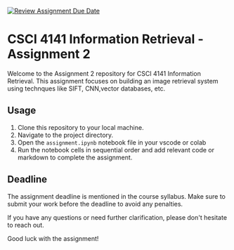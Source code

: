 [![Review Assignment Due Date](https://classroom.github.com/assets/deadline-readme-button-24ddc0f5d75046c5622901739e7c5dd533143b0c8e959d652212380cedb1ea36.svg)](https://classroom.github.com/a/7zE2enYT)
# CSCI 4141 Information Retrieval - Assignment 2

Welcome to the Assignment 2 repository for CSCI 4141 Information Retrieval. This assignment focuses on building an image retrieval system using technques like SIFT, CNN,vector databases, etc.

## Usage

1. Clone this repository to your local machine.
2. Navigate to the project directory.
4. Open the `assignment.ipynb` notebook file in your vscode or colab
5. Run the notebook cells in sequential order and add relevant code or markdown to complete the assignment.

## Deadline

The assignment deadline is mentioned in the course syllabus. Make sure to submit your work before the deadline to avoid any penalties.

If you have any questions or need further clarification, please don't hesitate to reach out.

Good luck with the assignment!
